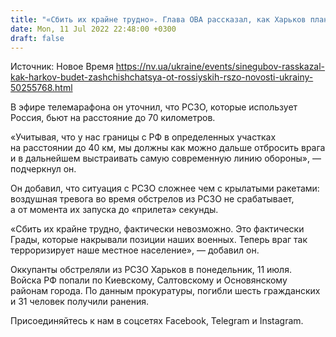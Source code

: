 ```yaml
---
title: "«Сбить их крайне трудно». Глава ОВА рассказал, как Харьков планирует защищаться от российских РСЗО"
date: Mon, 11 Jul 2022 22:48:00 +0300
draft: false
---
```

Источник: Новое Время https://nv.ua/ukraine/events/sinegubov-rasskazal-kak-harkov-budet-zashchishchatsya-ot-rossiyskih-rszo-novosti-ukrainy-50255768.html


В эфире телемарафона он уточнил, что РСЗО, которые использует Россия, бьют на расстояние до 70 километров. 

«Учитывая, что у нас границы с РФ в определенных участках на расстоянии до 40 км, мы должны как можно дальше отбросить врага и в дальнейшем выстраивать самую современную линию обороны», — подчеркнул он.

Он добавил, что ситуация с РСЗО сложнее чем с крылатыми ракетами: воздушная тревога во время обстрелов из РСЗО не срабатывает, а от момента их запуска до «прилета» секунды.

«Сбить их крайне трудно, фактически невозможно. Это фактически Грады, которые накрывали позиции наших военных. Теперь враг так терроризирует наше местное население», — добавил он.

Оккупанты обстреляли из РСЗО Харьков в понедельник, 11 июля. Войска РФ попали по Киевскому, Салтовскому и Основянскому районам города. По данным прокуратуры, погибли шесть гражданских и 31 человек получили ранения.

Присоединяйтесь к нам в соцсетях Facebook, Telegram и Instagram.
